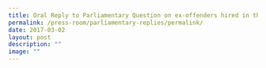 ```yaml
---
title: Oral Reply to Parliamentary Question on ex‑offenders hired in the Civil Service
permalink: /press-room/parliamentary-replies/permalink/
date: 2017-03-02
layout: post
description: ""
image: ""
---
```

